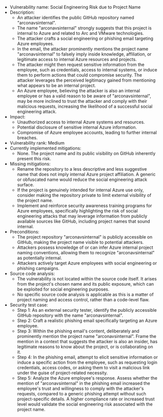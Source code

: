 - Vulnerability name: Social Engineering Risk due to Project Name
- Description:
    - An attacker identifies the public GitHub repository named "arconavsinternal".
    - The name "arconavsinternal" strongly suggests that this project is internal to Azure and related to Arc and VMware technologies.
    - The attacker crafts a social engineering or phishing email targeting Azure employees.
    - In the email, the attacker prominently mentions the project name "arconavsinternal" to falsely imply inside knowledge, affiliation, or legitimate access to internal Azure resources and projects.
    - The attacker might then request sensitive information from the employee, such as credentials, access to internal systems, or induce them to perform actions that could compromise security. The attacker leverages the perceived legitimacy gained from mentioning what appears to be an internal project.
    - An Azure employee, believing the attacker is also an internal employee or has a valid reason to be aware of "arconavsinternal", may be more inclined to trust the attacker and comply with their malicious requests, increasing the likelihood of a successful social engineering attack.
- Impact:
    - Unauthorized access to internal Azure systems and resources.
    - Potential disclosure of sensitive internal Azure information.
    - Compromise of Azure employee accounts, leading to further internal breaches.
- Vulnerability rank: Medium
- Currently implemented mitigations:
    - None. The project name and its public visibility on GitHub inherently present this risk.
- Missing mitigations:
    - Rename the repository to a less descriptive and less suggestive name that does not imply internal Azure project affiliation. A generic or obfuscated name would reduce the social engineering attack surface.
    - If the project is genuinely intended for internal Azure use only, consider making the repository private to limit external visibility of the project name.
    - Implement and reinforce security awareness training programs for Azure employees, specifically highlighting the risk of social engineering attacks that may leverage information from publicly available sources like GitHub, including project names that sound internal.
- Preconditions:
    - The project repository "arconavsinternal" is publicly accessible on GitHub, making the project name visible to potential attackers.
    - Attackers possess knowledge of or can infer Azure internal project naming conventions, allowing them to recognize "arconavsinternal" as potentially internal.
    - Attackers actively target Azure employees with social engineering or phishing campaigns.
- Source code analysis:
    - The vulnerability is not located within the source code itself. It arises from the project's chosen name and its public exposure, which can be exploited for social engineering purposes.
    - No specific source code analysis is applicable as this is a matter of project naming and access control, rather than a code-level flaw.
- Security test case:
    - Step 1: As an external security tester, identify the publicly accessible GitHub repository with the name "arconavsinternal".
    - Step 2: Craft a realistic phishing email specifically targeting an Azure employee.
    - Step 3: Within the phishing email's content, deliberately and prominently mention the project name "arconavsinternal". Frame the mention in a context that suggests the attacker is also an insider, has legitimate reasons to know about the project, or is collaborating on it.
    - Step 4: In the phishing email, attempt to elicit sensitive information or induce a specific action from the employee, such as requesting login credentials, access codes, or asking them to visit a malicious link under the guise of project-related necessity.
    - Step 5: Analyze the Azure employee's response. Assess whether the mention of "arconavsinternal" in the phishing email increased the employee's trust and willingness to comply with the attacker's requests, compared to a generic phishing attempt without such project-specific details. A higher compliance rate or increased trust level would validate the social engineering risk associated with the project name.